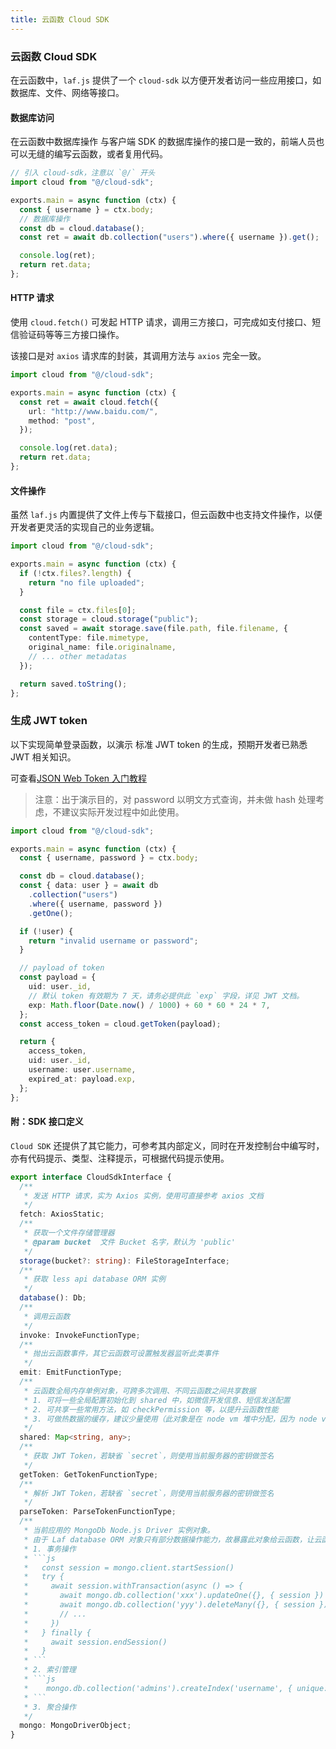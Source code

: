 ```yaml
---
title: 云函数 Cloud SDK
---
```


### 云函数 Cloud SDK

在云函数中，`laf.js` 提供了一个 `cloud-sdk` 以方便开发者访问一些应用接口，如数据库、文件、网络等接口。

#### 数据库访问

在云函数中数据库操作 与客户端 SDK 的数据库操作的接口是一致的，前端人员也可以无缝的编写云函数，或者复用代码。

```ts
// 引入 cloud-sdk，注意以 `@/` 开头
import cloud from "@/cloud-sdk";

exports.main = async function (ctx) {
  const { username } = ctx.body;
  // 数据库操作
  const db = cloud.database();
  const ret = await db.collection("users").where({ username }).get();

  console.log(ret);
  return ret.data;
};
```

#### HTTP 请求

使用 `cloud.fetch()` 可发起 HTTP 请求，调用三方接口，可完成如支付接口、短信验证码等等三方接口操作。

该接口是对 `axios` 请求库的封装，其调用方法与 `axios` 完全一致。

```ts
import cloud from "@/cloud-sdk";

exports.main = async function (ctx) {
  const ret = await cloud.fetch({
    url: "http://www.baidu.com/",
    method: "post",
  });

  console.log(ret.data);
  return ret.data;
};
```

#### 文件操作

虽然 `laf.js` 内置提供了文件上传与下载接口，但云函数中也支持文件操作，以便开发者更灵活的实现自己的业务逻辑。

```ts
import cloud from "@/cloud-sdk";

exports.main = async function (ctx) {
  if (!ctx.files?.length) {
    return "no file uploaded";
  }

  const file = ctx.files[0];
  const storage = cloud.storage("public");
  const saved = await storage.save(file.path, file.filename, {
    contentType: file.mimetype,
    original_name: file.originalname,
    // ... other metadatas
  });

  return saved.toString();
};
```

### 生成 JWT token

以下实现简单登录函数，以演示 标准 JWT token 的生成，预期开发者已熟悉 JWT 相关知识。

可查看[JSON Web Token 入门教程](https://www.ruanyifeng.com/blog/2018/07/json_web_token-tutorial.html)

> 注意：出于演示目的，对 password 以明文方式查询，并未做 hash 处理考虑，不建议实际开发过程中如此使用。

```ts
import cloud from "@/cloud-sdk";

exports.main = async function (ctx) {
  const { username, password } = ctx.body;

  const db = cloud.database();
  const { data: user } = await db
    .collection("users")
    .where({ username, password })
    .getOne();

  if (!user) {
    return "invalid username or password";
  }

  // payload of token
  const payload = {
    uid: user._id,
    // 默认 token 有效期为 7 天，请务必提供此 `exp` 字段，详见 JWT 文档。
    exp: Math.floor(Date.now() / 1000) + 60 * 60 * 24 * 7,
  };
  const access_token = cloud.getToken(payload);

  return {
    access_token,
    uid: user._id,
    username: user.username,
    expired_at: payload.exp,
  };
};
```

#### 附：SDK 接口定义

`Cloud SDK` 还提供了其它能力，可参考其内部定义，同时在开发控制台中编写时，亦有代码提示、类型、注释提示，可根据代码提示使用。

````ts
export interface CloudSdkInterface {
  /**
   * 发送 HTTP 请求，实为 Axios 实例，使用可直接参考 axios 文档
   */
  fetch: AxiosStatic;
  /**
   * 获取一个文件存储管理器
   * @param bucket  文件 Bucket 名字，默认为 'public'
   */
  storage(bucket?: string): FileStorageInterface;
  /**
   * 获取 less api database ORM 实例
   */
  database(): Db;
  /**
   * 调用云函数
   */
  invoke: InvokeFunctionType;
  /**
   * 抛出云函数事件，其它云函数可设置触发器监听此类事件
   */
  emit: EmitFunctionType;
  /**
   * 云函数全局内存单例对象，可跨多次调用、不同云函数之间共享数据
   * 1. 可将一些全局配置初始化到 shared 中，如微信开发信息、短信发送配置
   * 2. 可共享一些常用方法，如 checkPermission 等，以提升云函数性能
   * 3. 可做热数据的缓存，建议少量使用（此对象是在 node vm 堆中分配，因为 node vm 堆内存限制）
   */
  shared: Map<string, any>;
  /**
   * 获取 JWT Token，若缺省 `secret`，则使用当前服务器的密钥做签名
   */
  getToken: GetTokenFunctionType;
  /**
   * 解析 JWT Token，若缺省 `secret`，则使用当前服务器的密钥做签名
   */
  parseToken: ParseTokenFunctionType;
  /**
   * 当前应用的 MongoDb Node.js Driver 实例对象。
   * 由于 Laf database ORM 对象只有部分数据操作能力，故暴露此对象给云函数，让云函数拥有完整的数据库操作能力：
   * 1. 事务操作
   * ```js
   *   const session = mongo.client.startSession()
   *   try {
   *     await session.withTransaction(async () => {
   *       await mongo.db.collection('xxx').updateOne({}, { session })
   *       await mongo.db.collection('yyy').deleteMany({}, { session })
   *       // ...
   *     })
   *   } finally {
   *     await session.endSession()
   *   }
   * ```
   * 2. 索引管理
   * ```js
   *    mongo.db.collection('admins').createIndex('username', { unique: true })
   * ```
   * 3. 聚合操作
   */
  mongo: MongoDriverObject;
}
````
